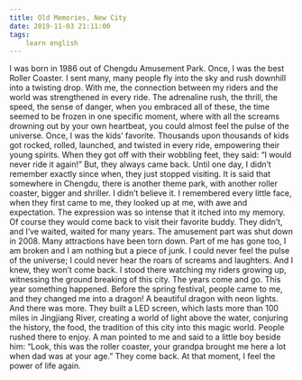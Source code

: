 ```yaml
---
title: Old Memories, New City
date: 2019-11-03 21:11:00
tags:
    learn english
---
```

I was born in 1986 out of Chengdu Amusement Park. Once, I was the best Roller Coaster. I sent many, many people fly into the sky and rush downhill into a twisting drop. With me, the connection between my riders and the world was strengthened in every ride. The adrenaline rush, the thrill, the speed, the sense of danger, when you embraced all of these, the time seemed to be frozen in one specific moment, where with all the screams drowning out by your own heartbeat, you could almost feel the pulse of the universe. Once, I was the kids’ favorite. Thousands upon thousands of kids got rocked, rolled, launched, and twisted in every ride, empowering their young spirits. When they got off with their wobbling feet, they said: “I would never ride it again!” But, they always came back. Until one day, I didn’t remember exactly since when, they just stopped visiting. It is said that somewhere in Chengdu, there is another theme park, with another roller coaster, bigger and shriller. I didn’t believe it. I remembered every little face, when they first came to me, they looked up at me, with awe and expectation. The expression was so intense that it itched into my memory. Of course they would come back to visit their favorite buddy. They didn’t, and I’ve waited, waited for many years. The amusement part was shut down in 2008. Many attractions have been torn down. Part of me has gone too, I am broken and I am nothing but a piece of junk. I could never feel the pulse of the universe; I could never hear the roars of screams and laughters. And I knew, they won’t come back. I stood there watching my riders growing up, witnessing the ground breaking of this city. The years come and go. This year something happened. Before the spring festival, people came to me, and they changed me into a dragon! A beautiful dragon with neon lights. And there was more. They built a LED screen, which lasts more than 100 miles in Jingjiang River, creating a world of light above the water, conjuring the history, the food, the tradition of this city into this magic world. People rushed there to enjoy. A man pointed to me and said to a little boy beside him: “Look, this was the roller coaster, your grandpa brought me here a lot when dad was at your age.” They come back. At that moment, I feel the power of life again. 
